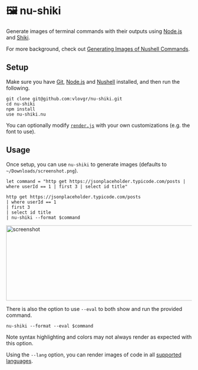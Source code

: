 # :framed_picture: nu-shiki

Generate images of terminal commands with their outputs using [Node.js](https://nodejs.org) and [Shiki](https://shiki.style/).

For more background, check out [Generating Images of Nushell Commands](https://vlovgr.se/posts/nu-shiki).

## Setup

Make sure you have [Git](https://git-scm.com), [Node.js](https://nodejs.org) and [Nushell](https://www.nushell.sh) installed, and then run the following.

```nushell
git clone git@github.com:vlovgr/nu-shiki.git
cd nu-shiki
npm install
use nu-shiki.nu
```

You can optionally modify [`render.js`](render.js) with your own customizations (e.g. the font to use).

## Usage

Once setup, you can use `nu-shiki` to generate images (defaults to `~/Downloads/screenshot.png`).

```nushell
let command = "http get https://jsonplaceholder.typicode.com/posts | where userId == 1 | first 3 | select id title"

http get https://jsonplaceholder.typicode.com/posts
| where userId == 1
| first 3
| select id title
| nu-shiki --format $command
```

<img width="599" height="204" alt="screenshot" src="https://github.com/user-attachments/assets/10e322e7-5bfd-4608-96dd-379123cfc070"/>

There is also the option to use `--eval` to both show and run the provided command.

```nushell
nu-shiki --format --eval $command
```

Note syntax highlighting and colors may not always render as expected with this option.

Using the `--lang` option, you can render images of code in all <a href="https://shiki.style/languages">supported languages</a>.
